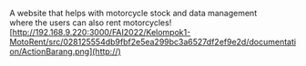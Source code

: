 A website that helps with motorcycle stock and data management <br>
where the users can also rent motorcycles![http://192.168.9.220:3000/FAI2022/Kelompok1-MotoRent/src/028125554db9fbf2e5ea299bc3a6527df2ef9e2d/documentation/ActionBarang.png](http://)